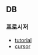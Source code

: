 ## DB
### 프로시저
* [tutorial](https://github.com/YunSuJeong/Filling-Out/blob/main/DB/Procedure/tuto.md)
* [cursor](https://github.com/YunSuJeong/Filling-Out/blob/main/DB/Procedure/cursor.md)
